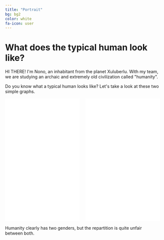```yaml
---
title: "Portrait"
bg: bg2
color: white
fa-icon: user
---
```


# What does the typical human look like?

HI THERE! I'm Nono, an inhabitant from the planet Xuluberlu. With my team, we are studying an archaic and extremely old civilization called "humanity". 

Do you know what a typical human looks like? 
Let's take a look at these two simple graphs.

<!-- include the first plot -->
<!-- <iframe src="img/html/jean_.html" width="1000" height="600" frameborder="0" style="border: 0px"></iframe> -->

<div style="display: flex;">

  <div style="width: 50%; padding-right: 10px;">
    <!-- Content of the left graph -->
    <iframe src="img/html/jean_character_gender.html" width="100%" height="400px" frameborder="0"></iframe>
  </div>

  <div style="width: 50%; padding-left: 10px;">
    <!-- Content of the right graph -->
    <iframe src="img/html/jean_evolution_gender_distribution.html" width="100%" height="400px" frameborder="0"></iframe>
  </div>

</div>

Humanity clearly has two genders, but the repartition is quite unfair between both. 